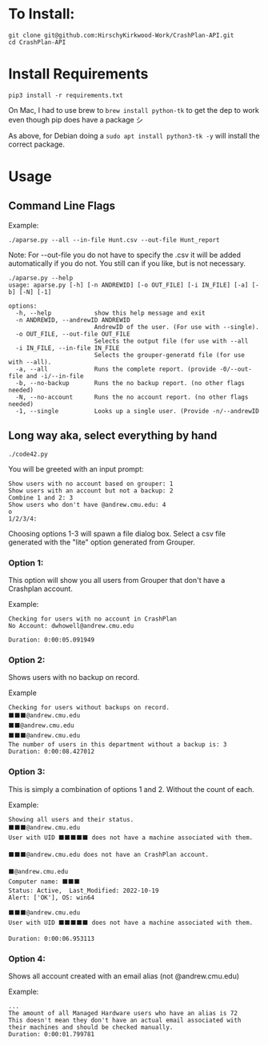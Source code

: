 # To Install:
```
git clone git@github.com:HirschyKirkwood-Work/CrashPlan-API.git
cd CrashPlan-API
```
# Install Requirements
`pip3 install -r requirements.txt`

On Mac, I had to use brew to `brew install python-tk` to get the dep to work even though pip does have a package シ 

As above, for Debian doing a `sudo apt install python3-tk -y` will install the correct package.
# Usage

## Command Line Flags

Example:

```
./aparse.py --all --in-file Hunt.csv --out-file Hunt_report 
```

Note: For --out-file you do not have to specify the .csv it will be added automatically if you do not. You still can if you like, but is not necessary.

```
./aparse.py --help               
usage: aparse.py [-h] [-n ANDREWID] [-o OUT_FILE] [-i IN_FILE] [-a] [-b] [-N] [-1]

options:
  -h, --help            show this help message and exit
  -n ANDREWID, --andrewID ANDREWID
                        AndrewID of the user. (For use with --single).
  -o OUT_FILE, --out-file OUT_FILE
                        Selects the output file (for use with --all
  -i IN_FILE, --in-file IN_FILE
                        Selects the grouper-generatd file (for use with --all).
  -a, --all             Runs the complete report. (provide -0/--out-file and -i/--in-file
  -b, --no-backup       Runs the no backup report. (no other flags needed)
  -N, --no-account      Runs the no account report. (no other flags needed)
  -1, --single          Looks up a single user. (Provide -n/--andrewID

```

## Long way aka, select everything by hand

`./code42.py`

You will be greeted with an input prompt:

```
Show users with no account based on grouper: 1
Show users with an account but not a backup: 2
Combine 1 and 2: 3
Show users who don't have @andrew.cmu.edu: 4
o
1/2/3/4: 
```
Choosing options 1-3 will spawn a file dialog box. Select a csv file generated with the "lite" option generated from Grouper.

### Option 1:
This option will show you all users from Grouper that don't have a Crashplan account.

Example:
```
Checking for users with no account in CrashPlan
No Account: dwhowell@andrew.cmu.edu

Duration: 0:00:05.091949
```
### Option 2:
Shows users with no backup on record.

Example
```
Checking for users without backups on record.
⬛⬛⬛@andrew.cmu.edu
⬛⬛@andrew.cmu.edu
⬛⬛⬛@andrew.cmu.edu
The number of users in this department without a backup is: 3
Duration: 0:00:08.427012
```
### Option 3:
This is simply a combination of options 1 and 2. Without the count of each.

Example:
```
Showing all users and their status.
⬛⬛⬛@andrew.cmu.edu
User with UID ⬛⬛⬛⬛⬛ does not have a machine associated with them.

⬛⬛⬛@andrew.cmu.edu does not have an CrashPlan account.

⬛@andrew.cmu.edu
Computer name: ⬛⬛⬛
Status: Active,  Last_Modified: 2022-10-19
Alert: ['OK'], OS: win64

⬛⬛⬛@andrew.cmu.edu
User with UID ⬛⬛⬛⬛⬛ does not have a machine associated with them.

Duration: 0:00:06.953113
```
### Option 4:
Shows all account created with an email alias (not @andrew.cmu.edu)

Example:
```
...
The amount of all Managed Hardware users who have an alias is 72
This doesn't mean they don't have an actual email associated with their machines and should be checked manually.
Duration: 0:00:01.799781
```
